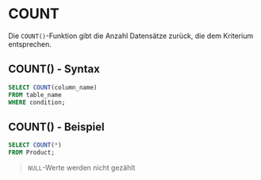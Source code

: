 # COUNT

Die `COUNT()`-Funktion gibt die Anzahl Datensätze zurück, die dem Kriterium entsprechen.

## COUNT() - Syntax

````SQL
SELECT COUNT(column_name)
FROM table_name
WHERE condition;
````

## COUNT() - Beispiel

````SQL
SELECT COUNT(*)
FROM Product;
````

> `NULL`-Werte werden nicht gezählt